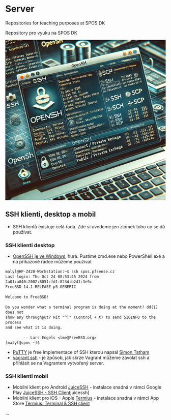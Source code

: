 # Server
Repositories for teaching purposes at SPOS DK

Repository pro vyuku na SPOS DK

![SSH OSY AI](../../Images/osy-ssh4.webp)

## SSH klienti, desktop a mobil

- SSH klientů existuje celá řada. Zde si uvedeme jen zlomek toho co se dá používat.

### SSH klienti desktop

- [OpenSSH je ve Windows](https://learn.microsoft.com/en-us/windows-server/administration/openssh/openssh-overview), hurá. Pustíme cmd.exe nebo PowerShell.exe a na příkazové řádce můžeme používat 

```console
malyl@HP-Z420-Workstation:~$ ssh spos.pfsense.cz
Last login: Thu Oct 24 08:53:45 2024 from 2a01:a040:2002:8051:fd1:823d:b241:3e9c
FreeBSD 14.1-RELEASE-p5 GENERIC

Welcome to FreeBSD!

Do you wonder what a terminal program is doing at the moment? dd(1) does not
show any throughput? Hit "^T" (Control + t) to send SIGINFO to the process
and see what it is doing.

		-- Lars Engels <lme@FreeBSD.org>
[malyl@spos ~]$
```

- [PuTTY](https://www.chiark.greenend.org.uk/~sgtatham/putty/) je free implementace of SSH kterou napsal [Simon Tatham](https://www.chiark.greenend.org.uk/~sgtatham/)
- [vagrant ssh](https://developer.hashicorp.com/vagrant/docs/cli/ssh) - je způsob, jak skrze Vagrant můžeme zavolat ssh a přihlásit se na Vagrantem vytvořený server.

### SSH klienti mobil

- Mobilní klient pro Android [JuiceSSH](https://juicessh.com/) - instalace snadná v rámci Google Play [JuiceSSH - SSH Client](https://play.google.com/store/apps/details?id=com.sonelli)juicessh]
- Mobilni klient pro iOS - Apple [Termius](https://termius.com/free-ssh-client-for-iphone) - instalace snadná v rámci App Store [Termius: Terminal & SSH client ](https://apps.apple.com/us/app/termius-terminal-ssh-client/id549039908)

...

